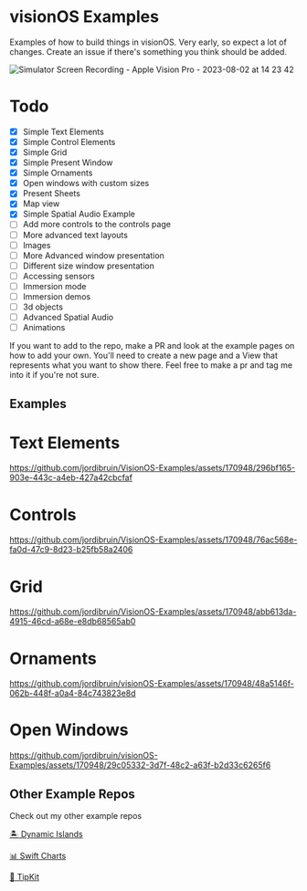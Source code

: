 # visionOS Examples
Examples of how to build things in visionOS. Very early, so expect a lot of changes. Create an issue if there's something you think should be added.

![Simulator Screen Recording - Apple Vision Pro - 2023-08-02 at 14 23 42](https://github.com/jordibruin/visionOS-Examples/assets/170948/73b01435-18ea-4e1a-a250-48a8d93e8559)

# Todo
- [x] Simple Text Elements
- [x] Simple Control Elements
- [x] Simple Grid
- [x] Simple Present Window
- [x] Simple Ornaments
- [x] Open windows with custom sizes
- [x] Present Sheets
- [x] Map view
- [x] Simple Spatial Audio Example
- [ ] Add more controls to the controls page
- [ ] More advanced text layouts
- [ ] Images
- [ ] More Advanced window presentation
- [ ] Different size window presentation
- [ ] Accessing sensors
- [ ] Immersion mode
- [ ] Immersion demos
- [ ] 3d objects
- [ ] Advanced Spatial Audio
- [ ] Animations

If you want to add to the repo, make a PR and look at the example pages on how to add your own. You'll need to create a new page and a View that represents what you want to show there. Feel free to make a pr and tag me into it if you're not sure.

## Examples

# Text Elements
https://github.com/jordibruin/VisionOS-Examples/assets/170948/296bf165-903e-443c-a4eb-427a42cbcfaf

# Controls
https://github.com/jordibruin/VisionOS-Examples/assets/170948/76ac568e-fa0d-47c9-8d23-b25fb58a2406

# Grid
https://github.com/jordibruin/VisionOS-Examples/assets/170948/abb613da-4915-46cd-a68e-e8db68565ab0

# Ornaments
https://github.com/jordibruin/visionOS-Examples/assets/170948/48a5146f-062b-448f-a0a4-84c743823e8d

# Open Windows
https://github.com/jordibruin/visionOS-Examples/assets/170948/29c05332-3d7f-48c2-a63f-b2d33c6265f6

## Other Example Repos
Check out my other example repos

[🏝 Dynamic Islands](https://github.com/jordibruin/Dynamic-Islands)

[📊 Swift Charts](https://github.com/jordibruin/Swift-Charts-Examples)

[🥽 TipKit](https://github.com/jordibruin/TipKit-Examples)
